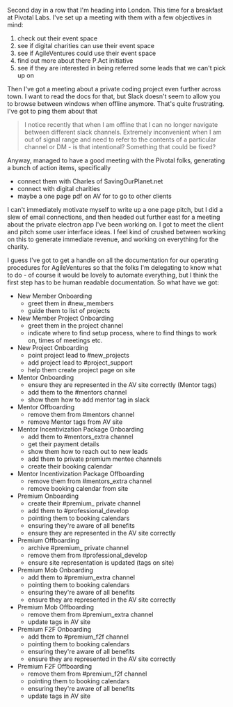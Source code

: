 Second day in a row that I'm heading into London.  This time for a breakfast at Pivotal Labs. I've set up a meeting with them with a few objectives in mind:

1) check out their event space
2) see if digital charities can use their event space
3) see if AgileVentures could use their event space
4) find out more about there P.Act initiative
5) see if they are interested in being referred some leads that we can't pick up on	

Then I've got a meeting about a private coding project even further across town.  I want to read the docs for that, but Slack doesn't seem to allow you to browse between windows when offline anymore.  That's quite frustrating.  I've got to ping them about that

> I notice recently that when I am offline that I can no longer navigate between different slack channels.  Extremely inconvenient when I am out of signal range and need to refer to the contents of a particular channel or DM - is that intentional?  Something that could be fixed?

Anyway, managed to have a good meeting with the Pivotal folks, generating a bunch of action items, specifically

* connect them with Charles of SavingOurPlanet.net
* connect with digital charities
* maybe a one page pdf on AV for to go to other clients

I can't immediately motivate myself to write up a one page pitch, but I did a slew of email connections, and then headed out further east for a meeting about the private electron app I've been working on.  I got to meet the client and pitch some user interface ideas.  I feel kind of crushed between working on this to generate immediate revenue, and working on everything for the charity.

I guess I've got to get a handle on all the documentation for our operating procedures for AgileVentures so that the folks I'm delegating to know what to do - of course it would be lovely to automate everything, but I think the first step has to be human readable documentation.  So what have we got:

* New Member Onboarding
  - greet them in #new_members
  - guide them to list of projects
* New Member Project Onboarding
  - greet them in the project channel
  - indicate where to find setup process, where to find things to work on, times of meetings etc.
* New Project Onboarding
  - point project lead to #new_projects  
  - add project lead to #project_support
  - help them create project page on site
* Mentor Onboarding
  - ensure they are represented in the AV site correctly (Mentor tags)
  - add them to the #mentors channel
  - show them how to add mentor tag in slack
* Mentor Offboarding
  - remove them from #mentors channel
  - remove Mentor tags from AV site
* Mentor Incentivization Package Onboarding
  - add them to #mentors_extra channel
  - get their payment details
  - show them how to reach out to new leads
  - add them to private premium mentee channels
  - create their booking calendar
* Mentor Incentivization Package Offboarding
  - remove them from #mentors_extra channel
  - remove booking calendar from site
* Premium Onboarding
  - create their #premium_<name> private channel
  - add them to #professional_develop
  - pointing them to booking calendars
  - ensuring they're aware of all benefits
  - ensure they are represented in the AV site correctly
* Premium Offboarding
  - archive #premium_<name> private channel
  - remove them from #professional_develop
  - ensure site representation is updated (tags on site)
* Premium Mob Onboarding
  - add them to #premium_extra channel
  - pointing them to booking calendars
  - ensuring they're aware of all benefits
  - ensure they are represented in the AV site correctly
* Premium Mob Offboarding
  - remove them from #premium_extra channel
  - update tags in AV site
* Premium F2F Onboarding
  - add them to #premium_f2f channel
  - pointing them to booking calendars
  - ensuring they're aware of all benefits
  - ensure they are represented in the AV site correctly
* Premium F2F Offboarding
  - remove them from #premium_f2f channel
  - pointing them to booking calendars
  - ensuring they're aware of all benefits
  - update tags in AV site





